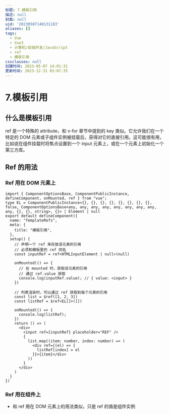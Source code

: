 ```yaml
---
标题: 7.模板引用
描述: null
封面: null
uid: '20230507140131183'
aliases: []
tags:
  - Vue
  - Vue3
  - 计算机/前端开发/JavaScript
  - ref
  - 模板引用
cssclasses: null
创建时间: 2023-05-07 14:01:31
更新时间: 2023-12-31 03:07:35
---
```


# 7.模板引用

## 什么是模板引用

ref 是一个特殊的 attribute，和 v-for 章节中提到的 key 类似。它允许我们在一个特定的 DOM 元素或子组件实例被挂载后，获得对它的直接引用。这可能很有用，比如说在组件挂载时将焦点设置到一个 input 元素上，或在一个元素上初始化一个第三方库。

## Ref 的用法

### Ref 用在 DOM 元素上

```tsx
import { ComponentOptionsBase, ComponentPublicInstance, defineComponent, onMounted, ref } from "vue";
type EL = ComponentPublicInstance<{}, {}, {}, {}, {}, {}, {}, {}, false, ComponentOptionsBase<any, any, any, any, any, any, any, any, any, {}, {}, string>, {}> | Element | null
export default defineComponent({
  name: "TemplateRefs",
  meta: {
    title: "模板引用",
  },
  setup() {
    // 声明一个 ref 来存放该元素的引用
    // 必须和模板里的 ref 同名
    const inputRef = ref<HTMLInputElement | null>(null)

    onMounted(() => {
      // 在 mounted 时，获取该元素的引用
      // 通过 ref.value 获取
      console.log(inputRef.value); // { value: <input> }
    })

    // 列表渲染时，可以通过 ref 获取到每个元素的引用
    const list = $ref([1, 2, 3])
    const listRef = $ref<EL[]>([])

    onMounted(() => {
      console.log(listRef);
    })
    return () => (
      <div>
        <input ref={inputRef} placeholder="REF" />
        {
          list.map((item: number, index: number) => (
            <div ref={(el) => {
              listRef[index] = el
            }}>{item}</div>
          ))
        }
      </div>
    )
  }
})

```

### Ref 用在组件上

- 和 ref 用在 DOM 元素上的用法类似，只是 ref 的值是组件实例
